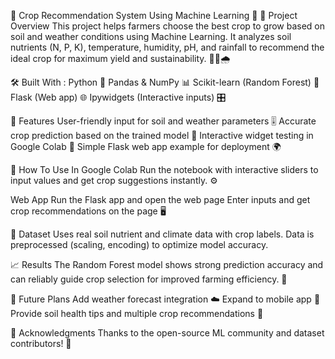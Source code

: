 🌾 Crop Recommendation System Using Machine Learning 🤖
🚀 Project Overview
This project helps farmers choose the best crop to grow based on soil and weather conditions using Machine Learning. It analyzes soil nutrients (N, P, K), temperature, humidity, pH, and rainfall to recommend the ideal crop for maximum yield and sustainability. 🌱🌞🌧️

🛠️ Built With :
Python 🐍
Pandas & NumPy 📊
Scikit-learn (Random Forest) 🌲
Flask (Web app) 🌐
Ipywidgets (Interactive inputs) 🎛️

🎯 Features
User-friendly input for soil and weather parameters 🎚️
Accurate crop prediction based on the trained model 🎯
Interactive widget testing in Google Colab 🧪
Simple Flask web app example for deployment 🌍

🧰 How To Use
In Google Colab
Run the notebook with interactive sliders to input values and get crop suggestions instantly. ⚙️

Web App
Run the Flask app and open the web page
Enter inputs and get crop recommendations on the page 🖥️

📂 Dataset
Uses real soil nutrient and climate data with crop labels. Data is preprocessed (scaling, encoding) to optimize model accuracy.

📈 Results
The Random Forest model shows strong prediction accuracy and can reliably guide crop selection for improved farming efficiency. 🎉

🔮 Future Plans
Add weather forecast integration ☁️
Expand to mobile app 📱
Provide soil health tips and multiple crop recommendations 🌿

🙏 Acknowledgments
Thanks to the open-source ML community and dataset contributors! 🤝

